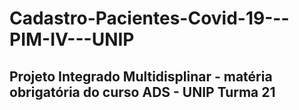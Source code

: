 # Cadastro-Pacientes-Covid-19---PIM-IV---UNIP

## Projeto Integrado Multidisplinar - matéria obrigatória do curso ADS - UNIP Turma 21

